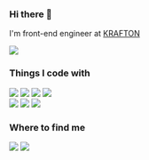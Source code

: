 <h3>Hi there 👋</h3>
<p>
I'm front-end engineer at <a href="https://krafton.com/" target="_blank" rel="noopener noreferrer">KRAFTON</a>
</p>
<img src="https://github-readme-stats.vercel.app/api?username=swimjiy&count_private=true&show_icons=true" />
<h3>Things I code with</h3>
<div>
<img src="https://img.shields.io/badge/typescript-%23007ACC.svg?style=flat-square&logo=typescript&logoColor=white" />
<img src="https://img.shields.io/badge/javascript-%23323330.svg?style=flat-square&logo=javascript&logoColor=%23F7DF1E" />
<img src="https://img.shields.io/badge/react-%2320232a.svg?style=flat-square&logo=react&logoColor=%2361DAFB" />
<img src="https://img.shields.io/badge/react_native-%2320232a.svg?style=flat-square&logo=react&logoColor=%2361DAFB" />
</div>
<div>
<img src="https://img.shields.io/badge/node.js-6DA55F?style=flat-square&logo=node.js&logoColor=white" />
<img src="https://img.shields.io/badge/mysql-4479A1.svg?style=flat-square&logo=mysql&logoColor=white" />
<img src="https://img.shields.io/badge/AWS-FF9900.svg?style=flat-square&logo=amazon-aws&logoColor=white" />
</div>
<h3>Where to find me</h3>
<div>
<img src="https://img.shields.io/badge/linkedin-%230077B5.svg?style=flat-square&logo=linkedin&logoColor=white&link=https://www.linkedin.com/in/jiyoung-lim-22257a163" />
<img src="https://img.shields.io/badge/my_blog-333333?style=flat-square&link=https://brunch.co.kr/@swimjiy" />
</div>
